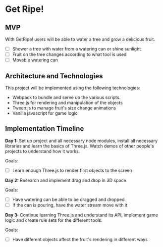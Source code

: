 # Get Ripe!

## MVP

With GetRipe! users will be able to water a tree and grow a delicious fruit.

- [ ] Shower a tree with water from a watering can or shine sunlight
- [ ] Fruit on the tree changes according to what tool is used
- [ ] Movable watering can

## Architecture and Technologies

This project will be implemented using the following technologies:

* Webpack to bundle and serve up the various scripts.
* Three.js for rendering and manipulation of the objects
* Tween.js to manage fruit's size change animations
* Vanilla javascript for game logic

## Implementation Timeline

**Day 1:** Set up project and all necessary node modules, install all necessary libraries and learn the basics of Three.js. Watch demos of other people's projects to understand how it works.

Goals:
- [ ] Learn enough Three.js to render first objects to the screen

**Day 2:** Research and implement drag and drop in 3D space

Goals:
- [ ] Have watering can be able to be dragged and dropped
- [ ] If the can is pouring, have the water stream move with it

**Day 3:** Continue learning Three.js and understand its API, implement game logic and create rule sets for the different tools.

Goals:
- [ ] Have different objects affect the fruit's rendering in different ways
